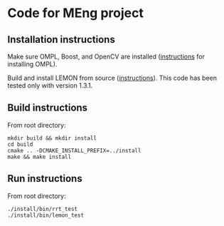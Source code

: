 # Code for MEng project

## Installation instructions

Make sure OMPL, Boost, and OpenCV are installed ([instructions](http://ompl.kavrakilab.org/installation.html) for installing OMPL).  

Build and install LEMON from source ([instructions](http://lemon.cs.elte.hu/trac/lemon/wiki/InstallLinux)).  This code has been tested only with version 1.3.1.  

## Build instructions

From root directory:
```
mkdir build && mkdir install
cd build
cmake .. -DCMAKE_INSTALL_PREFIX=../install
make && make install
```

## Run instructions

From root directory:
```
./install/bin/rrt_test
./install/bin/lemon_test
```


